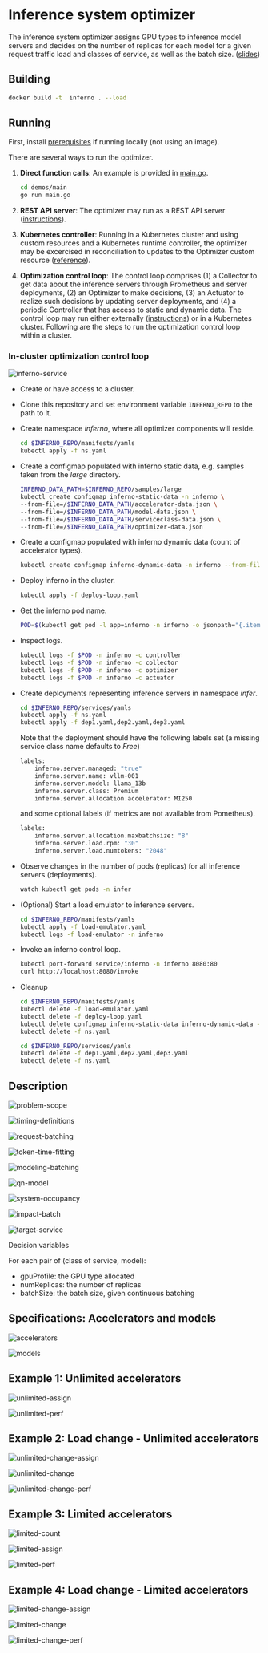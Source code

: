# Inference system optimizer

The inference system optimizer assigns GPU types to inference model servers and decides on the number of replicas for each model for a given request traffic load and classes of service, as well as the batch size. ([slides](docs/slides/inferno-dynamic.pdf))

## Building

```bash
docker build -t  inferno . --load
```

## Running

First, install [prerequisites](services/README.md#prerequisites) if running locally (not using an image).

There are several ways to run the optimizer.

1. **Direct function calls**: An example is provided in [main.go](demos/main/main.go).

    ```bash
    cd demos/main
    go run main.go
    ```

1. **REST API server**: The optimizer may run as a REST API server ([instructions](rest-server/README.md)).

1. **Kubernetes controller**: Running in a Kubernetes cluster and using custom resources and a Kubernetes runtime controller, the optimizer may be excercised in reconciliation to updates to the Optimizer custom resource ([reference](https://github.com/llm-inferno/controller)).

1. **Optimization control loop**: The control loop comprises (1) a Collector to get data about the inference servers through Prometheus and server deployments, (2) an Optimizer to make decisions, (3) an Actuator to realize such decisions by updating server deployments, and (4) a periodic Controller that has access to static and dynamic data. The control loop may run either externally ([instructions](services/README.md)) or in a Kubernetes cluster. Following are the steps to run the optimization control loop within a cluster.

### In-cluster optimization control loop

![inferno-service](docs/slides/inferno-service.png)

- Create or have access to a cluster.

- Clone this repository and set environment variable `INFERNO_REPO` to the path to it.

- Create namespace *inferno*, where all optimizer components will reside.

    ```bash
    cd $INFERNO_REPO/manifests/yamls
    kubectl apply -f ns.yaml
    ```

- Create a configmap populated with inferno static data, e.g. samples taken from the *large* directory.

    ```bash
    INFERNO_DATA_PATH=$INFERNO_REPO/samples/large
    kubectl create configmap inferno-static-data -n inferno \
    --from-file=/$INFERNO_DATA_PATH/accelerator-data.json \
    --from-file=/$INFERNO_DATA_PATH/model-data.json \
    --from-file=/$INFERNO_DATA_PATH/serviceclass-data.json \
    --from-file=/$INFERNO_DATA_PATH/optimizer-data.json
    ```

- Create a configmap populated with inferno dynamic data (count of accelerator types).

    ```bash
    kubectl create configmap inferno-dynamic-data -n inferno --from-file=/$INFERNO_DATA_PATH/capacity-data.json 
    ```

- Deploy inferno in the cluster.

    ```bash
    kubectl apply -f deploy-loop.yaml
    ```

- Get the inferno pod name.

    ```bash
    POD=$(kubectl get pod -l app=inferno -n inferno -o jsonpath="{.items[0].metadata.name}")
    ```

- Inspect logs.

    ```bash
    kubectl logs -f $POD -n inferno -c controller
    kubectl logs -f $POD -n inferno -c collector
    kubectl logs -f $POD -n inferno -c optimizer
    kubectl logs -f $POD -n inferno -c actuator
    ```

- Create deployments representing inference servers in namespace *infer*.

    ```bash
    cd $INFERNO_REPO/services/yamls
    kubectl apply -f ns.yaml
    kubectl apply -f dep1.yaml,dep2.yaml,dep3.yaml
    ```

    Note that the deployment should have the following labels set (a missing service class name defaults to *Free*)

    ```bash
    labels:
        inferno.server.managed: "true"
        inferno.server.name: vllm-001
        inferno.server.model: llama_13b
        inferno.server.class: Premium
        inferno.server.allocation.accelerator: MI250
    ```

    and some optional labels (if metrics are not available from  Pometheus).

    ```bash
    labels:
        inferno.server.allocation.maxbatchsize: "8"
        inferno.server.load.rpm: "30"
        inferno.server.load.numtokens: "2048"
    ```

- Observe changes in the number of pods (replicas) for all inference servers (deployments).

    ```bash
    watch kubectl get pods -n infer
    ```

- (Optional) Start a load emulator to inference servers.

    ```bash
    cd $INFERNO_REPO/manifests/yamls
    kubectl apply -f load-emulator.yaml
    kubectl logs -f load-emulator -n inferno
    ```

- Invoke an inferno control loop.

    ```bash
    kubectl port-forward service/inferno -n inferno 8080:80
    curl http://localhost:8080/invoke
    ```

- Cleanup

    ```bash
    cd $INFERNO_REPO/manifests/yamls
    kubectl delete -f load-emulator.yaml
    kubectl delete -f deploy-loop.yaml 
    kubectl delete configmap inferno-static-data inferno-dynamic-data -n inferno
    kubectl delete -f ns.yaml

    cd $INFERNO_REPO/services/yamls
    kubectl delete -f dep1.yaml,dep2.yaml,dep3.yaml
    kubectl delete -f ns.yaml
    ```

## Description

![problem-scope](docs/figs/Slide5.png)

![timing-definitions](docs/figs/Slide30.png)

![request-batching](docs/figs/Slide6.png)

![token-time-fitting](docs/figs/Slide7.png)

![modeling-batching](docs/figs/Slide9.png)

![qn-model](docs/figs/Slide8.png)

![system-occupancy](docs/figs/Slide32.png)

![impact-batch](docs/figs/Slide33.png)

![target-service](docs/figs/Slide34.png)

Decision variables

For each pair of (class of service, model):

- gpuProfile: the GPU type allocated
- numReplicas: the number of replicas
- batchSize: the batch size, given continuous batching

## Specifications: Accelerators and models

![accelerators](docs/figs/Slide13.png)

![models](docs/figs/Slide14.png)

## Example 1: Unlimited accelerators

![unlimited-assign](docs/figs/Slide16.png)

![unlimited-perf](docs/figs/Slide17.png)

## Example 2: Load change - Unlimited accelerators

![unlimited-change-assign](docs/figs/Slide19.png)

![unlimited-change](docs/figs/Slide20.png)

![unlimited-change-perf](docs/figs/Slide21.png)

## Example 3: Limited accelerators

![limited-count](docs/figs/Slide22.png)

![limited-assign](docs/figs/Slide23.png)

![limited-perf](docs/figs/Slide24.png)

## Example 4: Load change - Limited accelerators

![limited-change-assign](docs/figs/Slide26.png)

![limited-change](docs/figs/Slide27.png)

![limited-change-perf](docs/figs/Slide28.png)
